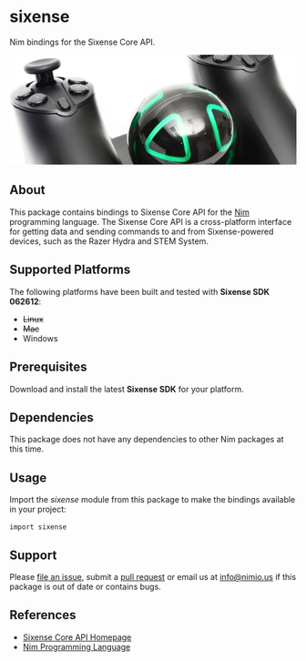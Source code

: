 # sixense

Nim bindings for the Sixense Core API.

![sixense Logo](docs/logo.png)


## About

This package contains bindings to Sixense Core API for the
[Nim](http://nim-lang.org) programming language. The Sixense Core API is a
cross-platform interface for getting data and sending commands to and from
Sixense-powered devices, such as the Razer Hydra and STEM System.


## Supported Platforms

The following platforms have been built and tested with **Sixense SDK 062612**:

- ~~Linux~~
- ~~Mac~~
- Windows


## Prerequisites

Download and install the latest **Sixense SDK** for your platform.


## Dependencies

This package does not have any dependencies to other Nim packages at this time.


## Usage

Import the *sixense* module from this package to make the bindings available
in your project:

```nimrod
import sixense
```


## Support

Please [file an issue](https://github.com/nimious/sixense/issues), submit a
[pull request](https://github.com/nimious/sixense/pulls?q=is%3Aopen+is%3Apr)
or email us at info@nimio.us if this package is out of date or contains bugs.


## References

* [Sixense Core API Homepage](http://sixense.com/sixensecoreapi)
* [Nim Programming Language](http://nim-lang.org/)
